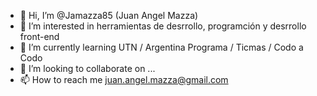 - 👋 Hi, I’m @Jamazza85 (Juan Angel Mazza)
- 👀 I’m interested in herramientas de desrrollo, programción y desrrollo front-end
- 🌱 I’m currently learning UTN / Argentina Programa / Ticmas / Codo a Codo
- 💞️ I’m looking to collaborate on ...
- 📫 How to reach me juan.angel.mazza@gmail.com

<!---
Jamazza85/Jamazza85 is a ✨ special ✨ repository because its `README.md` (this file) appears on your GitHub profile.
You can click the Preview link to take a look at your changes.
--->
